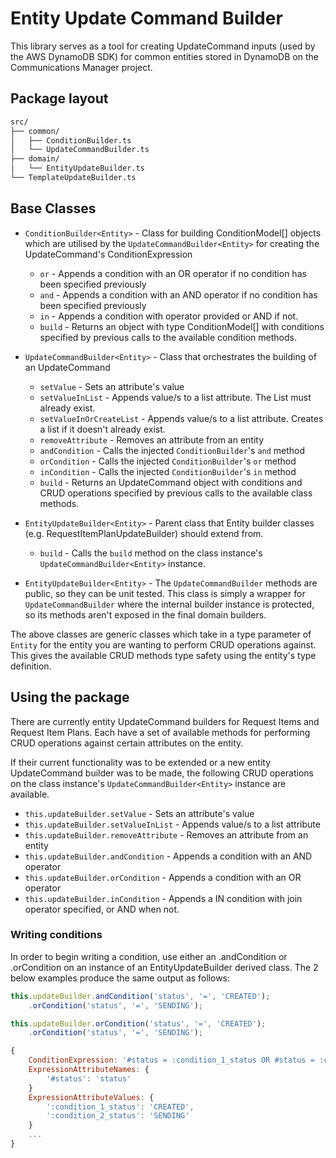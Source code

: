 # Entity Update Command Builder

This library serves as a tool for creating UpdateCommand inputs (used by the AWS DynamoDB SDK) for common entities stored in DynamoDB on the Communications Manager project.

## Package layout

```bash
src/
├── common/
│   ├── ConditionBuilder.ts
│   └── UpdateCommandBuilder.ts
├── domain/
│   └── EntityUpdateBuilder.ts
└── TemplateUpdateBuilder.ts
```

## Base Classes

- `ConditionBuilder<Entity>` - Class for building ConditionModel[] objects which are utilised by the `UpdateCommandBuilder<Entity>` for creating the UpdateCommand's ConditionExpression
  - `or` - Appends a condition with an OR operator if no condition has been specified previously
  - `and` - Appends a condition with an AND operator if no condition has been specified previously
  - `in` - Appends a condition with operator provided or AND if not.
  - `build` - Returns an object with type ConditionModel[] with conditions specified by previous calls to the available condition methods.

- `UpdateCommandBuilder<Entity>` - Class that orchestrates the building of an UpdateCommand
  - `setValue` - Sets an attribute's value
  - `setValueInList` - Appends value/s to a list attribute. The List must already exist.
  - `setValueInOrCreateList` - Appends value/s to a list attribute. Creates a list if it doesn't already exist.
  - `removeAttribute` - Removes an attribute from an entity
  - `andCondition` - Calls the injected `ConditionBuilder`'s `and` method
  - `orCondition` - Calls the injected `ConditionBuilder`'s `or` method
  - `inCondition` - Calls the injected `ConditionBuilder`'s `in` method
  - `build` - Returns an UpdateCommand object with conditions and CRUD operations specified by previous calls to the available class methods.
- `EntityUpdateBuilder<Entity>` - Parent class that Entity builder classes (e.g. RequestItemPlanUpdateBuilder) should extend from.
  - `build` - Calls the `build` method on the class instance's `UpdateCommandBuilder<Entity>` instance.

- `EntityUpdateBuilder<Entity>` - The `UpdateCommandBuilder` methods are public, so they can be unit tested. This class is simply a wrapper for `UpdateCommandBuilder` where the internal builder instance is protected, so its methods aren't exposed in the final domain builders.

The above classes are generic classes which take in a type parameter of `Entity` for the entity you are wanting to perform CRUD operations against. This gives the available CRUD methods type safety using the entity's type definition.

## Using the package

There are currently entity UpdateCommand builders for Request Items and Request Item Plans. Each have a set of available methods for performing CRUD operations against certain attributes on the entity.

If their current functionality was to be extended or a new entity UpdateCommand builder was to be made, the following CRUD operations on the class instance's `UpdateCommandBuilder<Entity>` instance are available.

- `this.updateBuilder.setValue` - Sets an attribute's value
- `this.updateBuilder.setValueInList` - Appends value/s to a list attribute
- `this.updateBuilder.removeAttribute` - Removes an attribute from an entity
- `this.updateBuilder.andCondition` - Appends a condition with an AND operator
- `this.updateBuilder.orCondition` - Appends a condition with an OR operator
- `this.updateBuilder.inCondition` - Appends a IN condition with join operator specified, or AND when not.

### Writing conditions

In order to begin writing a condition, use either an .andCondition or .orCondition on an instance of an EntityUpdateBuilder derived class. The 2 below examples produce the same output as follows:

```javascript
this.updateBuilder.andCondition('status', '=', 'CREATED');
    .orCondition('status', '=', 'SENDING');

this.updateBuilder.orCondition('status', '=', 'CREATED');
    .orCondition('status', '=', 'SENDING');
```

```javascript
{
    ConditionExpression: '#status = :condition_1_status OR #status = :condition_2_status'
    ExpressionAttributeNames: {
        '#status': 'status'
    }
    ExpressionAttributeValues: {
        ':condition_1_status': 'CREATED',
        ':condition_2_status': 'SENDING'
    }
    ...
}
```

